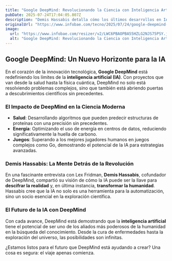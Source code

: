 ```yaml
---
title: "Google DeepMind: Revolucionando la Ciencia con Inteligencia Artificial"
pubDate: 2025-07-24T17:04:05.807Z
description: "Demis Hassabis detalla cómo los últimos desarrollos en IA están permitiendo avances en biología, meteorología y simulación de mundos virtuales"
originalUrl: "https://www.infobae.com/tecno/2025/07/24/google-deepmind-impulsa-la-inteligencia-artificial-hacia-nuevos-limites-cientificos/"
image:
  url: "https://www.infobae.com/resizer/v2/LWC6PBAOPBA55HZLG2NJS75PSY.jpg?auth=04bbbb559718564d45ff11571a4dba93f76507264bc49ed3a41df7282bc78986&smart=true&width=1200&height=630&quality=85"
  alt: "Google DeepMind: Revolucionando la Ciencia con Inteligencia Artificial"
---
```


## Google DeepMind: Un Nuevo Horizonte para la IA

En el corazón de la innovación tecnológica, **Google DeepMind** está redefiniendo los límites de la **inteligencia artificial (IA)**. Con proyectos que van desde la salud hasta la física cuántica, DeepMind no solo está resolviendo problemas complejos, sino que también está abriendo puertas a descubrimientos científicos sin precedentes.

### El Impacto de DeepMind en la Ciencia Moderna

- **Salud**: Desarrollando algoritmos que pueden predecir estructuras de proteínas con una precisión sin precedentes.
- **Energía**: Optimizando el uso de energía en centros de datos, reduciendo significativamente la huella de carbono.
- **Juegos**: Superando a los mejores jugadores humanos en juegos complejos como Go, demostrando el potencial de la IA para estrategias avanzadas.

### Demis Hassabis: La Mente Detrás de la Revolución

En una fascinante entrevista con Lex Fridman, **Demis Hassabis**, cofundador de DeepMind, compartió su visión de cómo la IA puede ser la llave para **descifrar la realidad** y, en última instancia, **transformar la humanidad**. Hassabis cree que la IA no solo es una herramienta para la automatización, sino un socio esencial en la exploración científica.

### El Futuro de la IA con DeepMind

Con cada avance, DeepMind está demostrando que la **inteligencia artificial** tiene el potencial de ser uno de los aliados más poderosos de la humanidad en la búsqueda del conocimiento. Desde la cura de enfermedades hasta la exploración del universo, las posibilidades son infinitas.

¿Estamos listos para el futuro que DeepMind está ayudando a crear? Una cosa es segura: el viaje apenas comienza.
